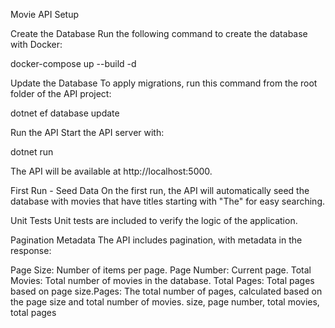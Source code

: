 Movie API Setup

Create the Database
Run the following command to create the database with Docker:

docker-compose up --build -d

Update the Database
To apply migrations, run this command from the root folder of the API project:

dotnet ef database update

Run the API
Start the API server with:

dotnet run

The API will be available at http://localhost:5000.

First Run - Seed Data
On the first run, the API will automatically seed the database with movies that have titles starting with "The" for easy searching.

Unit Tests
Unit tests are included to verify the logic of the application.

Pagination Metadata
The API includes pagination, with metadata in the response:

Page Size: Number of items per page.
Page Number: Current page.
Total Movies: Total number of movies in the database.
Total Pages: Total pages based on page size.Pages: The total number of pages, calculated based on the page size and total number of movies. size, page number, total movies, total pages